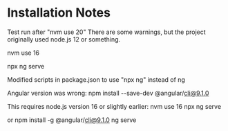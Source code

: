 # Installation Notes
Test run after "nvm use 20"  There are some warnings, but the project originally used node.js 12 or something.

nvm use 16

npx ng serve

Modified scripts in package.json to use "npx ng" instead of ng

Angular version was wrong: 
npm install --save-dev @angular/cli@9.1.0

This requires node.js version 16 or slightly earlier: 
nvm use 16
npx ng serve

or 
npm install -g @angular/cli@9.1.0
ng serve